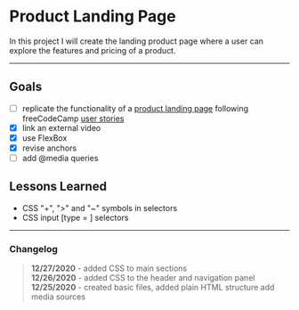 # Product Landing Page

In this project I will create the landing product page where a user can explore the features and pricing of a product.

___

## Goals

- [ ] replicate the functionality of a [product landing page](https://codepen.io/freeCodeCamp/full/RKRbwL) following freeCodeCamp [user stories](https://www.freecodecamp.org/learn/responsive-web-design/responsive-web-design-projects/build-a-product-landing-page)
- [x] link an external video
- [x] use FlexBox
- [x] revise anchors
- [ ] add @media queries

## Lessons Learned

- CSS "+", ">" and "~" symbols in selectors
- CSS input [type = ] selectors

___

### Changelog

>**12/27/2020** - added CSS to main sections\
>**12/26/2020** - added CSS to the header and navigation panel\
>**12/25/2020** - created basic files, added plain HTML structure add media sources
